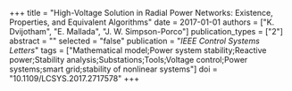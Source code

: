 +++
title = "High-Voltage Solution in Radial Power Networks: Existence, Properties, and Equivalent Algorithms"
date = 2017-01-01
authors = ["K. Dvijotham", "E. Mallada", "J. W. Simpson-Porco"]
publication_types = ["2"]
abstract = ""
selected = "false"
publication = "*IEEE Control Systems Letters*"
tags = ["Mathematical model;Power system stability;Reactive power;Stability analysis;Substations;Tools;Voltage control;Power systems;smart grid;stability of nonlinear systems"]
doi = "10.1109/LCSYS.2017.2717578"
+++

